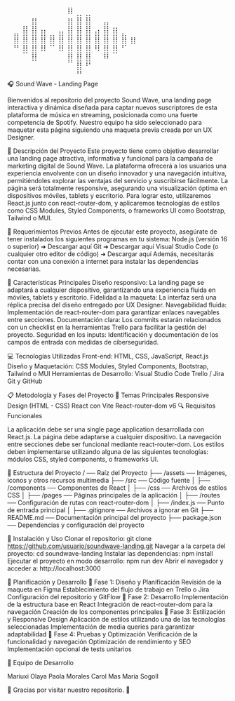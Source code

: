 ⠀⠀⠀⠀⠀⠀⠀⠀⠀⠀⠀⠀⠀⢸⡇⠀⠀⠀⠀⠀⠀⠀⠀⠀⠀⠀⠀⠀
⠀⠀⠀⠀⠀⢠⡄⠀⠀⠀⠀⠀⠀⢠⡄⢸⡇⢸⡇⠀⠀⠀⠀⠀⠀⠀⠀⠀⠀⠀
⠀⠀⠀⢠⡄⢸⡇⠀⠀⠀⠀⠀⠀⢸⡇⢸⡇⢸⡇⠀⠀⢸⡇⢀⡀⠀⠀⠀⠀⠀
⠀⢠⡄⢸⡇⢸⡇⢸⡇⢀⡀⢰⡆⢸⡇⢸⡇⢸⡇⢰⡇⢸⡇⢸⡇⢠⡀⠀⠀⠀
⠀⢸⡇⢸⡇⢸⡇⢸⡇⢸⡇⢸⡇⢸⡇⢸⡇⢸⡇⢸⡇⢸⡇⢸⡇⢸⡇⢸⡇⠀
⠀⠘⠃⢸⡇⢸⡇⢸⡇⠈⠁⢸⡇⢸⡇⢸⡇⢸⡇⠸⡇⢸⡇⢸⡇⠘⠁⠀⠀⠀
⠀⠀⠀⠈⠁⢸⡇⠀⠀⠀⠀⠀⠀⢸⡇⢸⡇⢸⡇⠀⠀⢸⡇⠈⠁⠀⠀⠀⠀⠀
⠀⠀⠀⠀⠀⠈⠁⠀⠀⠀⠀⠀⠀⠘⠃⢸⡇⢸⠇⠀⠀⠀⠀⠀⠀⠀⠀⠀⠀⠀
⠀⠀⠀⠀⠀⠀⠀⠀⠀⠀⠀⠀⠀⠀⠀⢸⡇⠀⠀⠀⠀⠀⠀⠀⠀⠀


🎧 Sound Wave - Landing Page

Bienvenidos al repositorio del proyecto Sound Wave, una landing page interactiva y dinámica diseñada para captar nuevos suscriptores de esta plataforma de música en streaming, posicionada como una fuerte competencia de Spotify. Nuestro equipo ha sido seleccionado para maquetar esta página siguiendo una maqueta previa creada por un UX Designer.

📌 Descripción del Proyecto
Este proyecto tiene como objetivo desarrollar una landing page atractiva, informativa y funcional para la campaña de marketing digital de Sound Wave.
La plataforma ofrecerá a los usuarios una experiencia envolvente con un diseño innovador y una navegación intuitiva, permitiéndoles explorar las ventajas del servicio y suscribirse fácilmente. La página será totalmente responsive, asegurando una visualización óptima en dispositivos móviles, tablets y escritorio.
Para lograr esto, utilizaremos React.js junto con react-router-dom, y aplicaremos tecnologías de estilos como CSS Modules, Styled Components, o frameworks UI como Bootstrap, Tailwind o MUI.

🔧 Requerimientos Previos
Antes de ejecutar este proyecto, asegúrate de tener instalados los siguientes programas en tu sistema:
Node.js (versión 16 o superior) ➜ Descargar aquí
Git ➜ Descargar aquí
Visual Studio Code (o cualquier otro editor de código) ➜ Descargar aquí
Además, necesitarás contar con una conexión a internet para instalar las dependencias necesarias.

🎯 Características Principales
Diseño responsivo: La landing page se adaptará a cualquier dispositivo, garantizando una experiencia fluida en móviles, tablets y escritorio.
Fidelidad a la maqueta: La interfaz será una réplica precisa del diseño entregado por UX Designer.
Navegabilidad fluida: Implementación de react-router-dom para garantizar enlaces navegables entre secciones.
Documentación clara: Los commits estarán relacionados con un checklist en la herramientas Trello para facilitar la gestión del proyecto.
Seguridad en los inputs: Identificación y documentación de los campos de entrada con medidas de ciberseguridad.

💻 Tecnologías Utilizadas
Front-end: HTML, CSS, JavaScript, React.js
Diseño y Maquetación: CSS Modules, Styled Components, Bootstrap, Tailwind o MUI
Herramientas de Desarrollo:
Visual Studio Code
Trello / Jira
Git y GitHub

📋 Metodología y Fases del Proyecto
📌 Temas Principales
Responsive Design (HTML - CSS)
React con Vite
React-router-dom v6
🔍 Requisitos Funcionales 



La aplicación debe ser una single page application desarrollada con React.js.
La página debe adaptarse a cualquier dispositivo.
La navegación entre secciones debe ser funcional mediante react-router-dom.
Los estilos deben implementarse utilizando alguna de las siguientes tecnologías: módulos CSS, styled components, o frameworks UI.




📂 Estructura del Proyecto
/ ── Raíz del Proyecto
├── /assets ── Imágenes, iconos y otros recursos multimedia
├── /src ── Código fuente
│   ├── /components ── Componentes de React
│   ├── /css ── Archivos de estilos CSS
│   ├── /pages ── Páginas principales de la aplicación
│   ├── /routes ── Configuración de rutas con react-router-dom
│   ├── /index.js ── Punto de entrada principal
│
├── .gitignore ── Archivos a ignorar en Git
├── README.md ── Documentación principal del proyecto
├── package.json ── Dependencias y configuración del proyecto

🚀 Instalación y Uso
Clonar el repositorio:
git clone https://github.com/usuario/soundwave-landing.git
Navegar a la carpeta del proyecto:
cd soundwave-landing
Instalar las dependencias:
npm install
Ejecutar el proyecto en modo desarrollo:
npm run dev
Abrir el navegador y acceder a:
http://localhost:3000

📅 Planificación y Desarrollo
🔹 Fase 1: Diseño y Planificación
Revisión de la maqueta en Figma
Establecimiento del flujo de trabajo en Trello o Jira
Configuración del repositorio y GitFlow
🔹 Fase 2: Desarrollo
Implementación de la estructura base en React
Integración de react-router-dom para la navegación
Creación de los componentes principales
🔹 Fase 3: Estilización y Responsive Design
Aplicación de estilos utilizando una de las tecnologías seleccionadas
Implementación de media queries para garantizar adaptabilidad
🔹 Fase 4: Pruebas y Optimización
Verificación de la funcionalidad y navegación
Optimización de rendimiento y SEO
Implementación opcional de tests unitarios


👥 Equipo de Desarrollo


Mariuxi Olaya
Paola Morales
Carol Mas
Maria Sogoll

📌 Gracias por visitar nuestro repositorio. 🚀